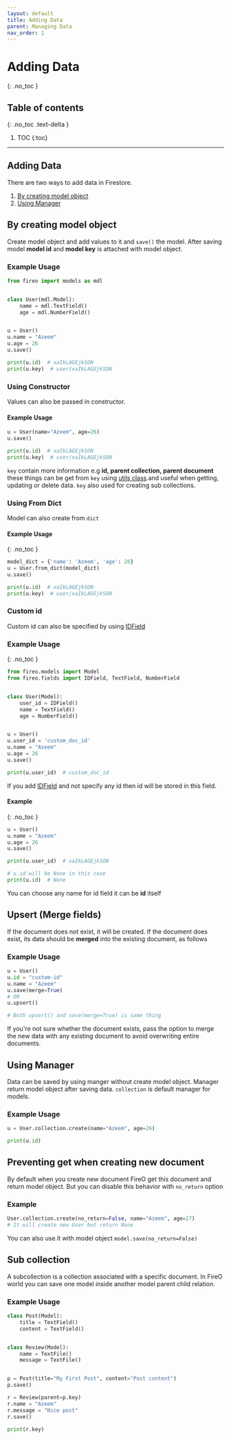 ```yaml
---
layout: default
title: Adding Data
parent: Managing Data
nav_order: 1
---
```


# Adding Data
{: .no_toc }

## Table of contents
{: .no_toc .text-delta }

1. TOC
{:toc}

---

## Adding Data
There are two ways to add data in Firestore.

1. [By creating model object](#by-creating-model-object)
2. [Using Manager](#using-manager)

## By creating model object
Create model object and add values to it and `save()` the model. After saving model **model id** and 
**model key** is attached with model object.

### Example Usage

```python
from fireo import models as mdl


class User(mdl.Model):
    name = mdl.TextField()
    age = mdl.NumberField()


u = User()
u.name = "Azeem"
u.age = 26
u.save()

print(u.id)  # xaIkLAGEjkSON
print(u.key)  # user/xaIkLAGEjkSON 
``` 

### Using Constructor
Values can also be passed in constructor.

#### Example Usage
```python
u = User(name="Azeem", age=26)
u.save()

print(u.id)  # xaIkLAGEjkSON
print(u.key)  # user/xaIkLAGEjkSON
```

`key` contain more information e.g **id, parent collection, parent document** these things can be get 
from `key` using [utils class](/utils).and useful when getting, updating or delete data. 
`key` also used for creating sub collections.

### Using From Dict
Model can also create from `dict`

#### Example Usage
{: .no_toc }
```python
model_dict = {'name': 'Azeem', 'age': 26}
u = User.from_dict(model_dict)
u.save()

print(u.id)  # xaIkLAGEjkSON
print(u.key)  # user/xaIkLAGEjkSON
```

### Custom id
Custom id can also be specified by using [IDField](/fields/id-field)

### Example Usage
{: .no_toc }

```python
from fireo.models import Model
from fireo.fields import IDField, TextField, NumberField


class User(Model):
    user_id = IDField()
    name = TextField()
    age = NumberField()


u = User()
u.user_id = 'custom_doc_id'
u.name = "Azeem"
u.age = 26
u.save()

print(u.user_id)  # custom_doc_id
```

If you add [IDField](/fields/id-field) and not specify any id then id will be stored in this field.

#### Example
{: .no_toc }

```python
u = User()
u.name = "Azeem"
u.age = 26
u.save()

print(u.user_id)  # xaIkLAGEjkSON

# u.id will be None in this case
print(u.id)  # None
```

You can choose any name for id field it can be **id** itself

## Upsert (Merge fields)
If the document does not exist, it will be created. If the document does exist, its data should be **merged** into the existing document, as follows

### Example Usage
```python
u = User()
u.id = "custom-id"
u.name = "Azeem"
u.save(merge=True)
# OR
u.upsert()

# Both upsert() and save(merge=True) is same thing
```
If you're not sure whether the document exists, pass the option to merge the new data with any existing document to avoid overwriting entire documents.


## Using Manager
Data can be saved by using manger without create model object. Manager return model object after saving data.
`collection` is default manager for models.

### Example Usage
```python
u = User.collection.create(name="Azeem", age=26)

print(u.id)
```

## Preventing get when creating new document
By default when you create new document FireO get this document and return model object.
But you can disable this behavior with `no_return` option

### Example
```python
User.collection.create(no_return=False, name="Azeem", age=27) 
# It will create new User but return None
```

You can also use it with model object `model.save(no_return=False)`

## Sub collection
A subcollection is a collection associated with a specific document. In FireO world you can save one model
inside another model parent child relation.

### Example Usage

```python
class Post(Model):
    title = TextField()
    content = TextField()


class Review(Model):
    name = TextFile()
    message = TextFile()


p = Post(title="My First Post", content="Post content")
p.save()

r = Review(parent=p.key)
r.name = "Azeem"
r.message = "Nice post"
r.save()

print(r.key)
```